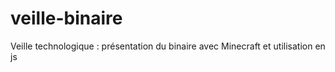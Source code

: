 # veille-binaire
Veille technologique : présentation du binaire avec Minecraft et utilisation en js
